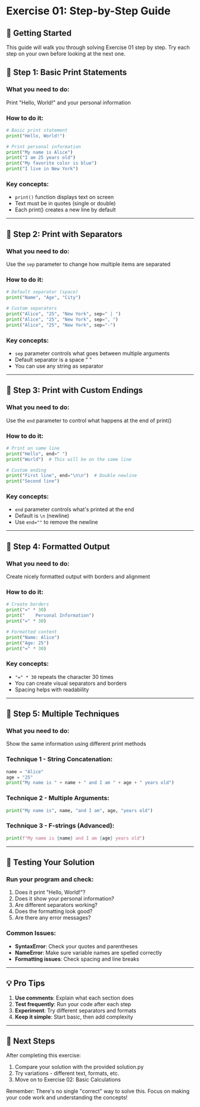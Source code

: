# Exercise 01: Step-by-Step Guide

## 🎯 Getting Started

This guide will walk you through solving Exercise 01 step by step. Try each step on your own before looking at the next one.

## 📝 Step 1: Basic Print Statements

### What you need to do:

Print "Hello, World!" and your personal information

### How to do it:

```python
# Basic print statement
print("Hello, World!")

# Print personal information
print("My name is Alice")
print("I am 25 years old")
print("My favorite color is blue")
print("I live in New York")
```

### Key concepts:

- `print()` function displays text on screen
- Text must be in quotes (single or double)
- Each print() creates a new line by default

---

## 📝 Step 2: Print with Separators

### What you need to do:

Use the `sep` parameter to change how multiple items are separated

### How to do it:

```python
# Default separator (space)
print("Name", "Age", "City")

# Custom separators
print("Alice", "25", "New York", sep=" | ")
print("Alice", "25", "New York", sep=", ")
print("Alice", "25", "New York", sep="-")
```

### Key concepts:

- `sep` parameter controls what goes between multiple arguments
- Default separator is a space " "
- You can use any string as separator

---

## 📝 Step 3: Print with Custom Endings

### What you need to do:

Use the `end` parameter to control what happens at the end of print()

### How to do it:

```python
# Print on same line
print("Hello", end=" ")
print("World")  # This will be on the same line

# Custom ending
print("First line", end="\n\n")  # Double newline
print("Second line")
```

### Key concepts:

- `end` parameter controls what's printed at the end
- Default is `\n` (newline)
- Use `end=""` to remove the newline

---

## 📝 Step 4: Formatted Output

### What you need to do:

Create nicely formatted output with borders and alignment

### How to do it:

```python
# Create borders
print("=" * 30)
print("    Personal Information")
print("=" * 30)

# Formatted content
print("Name: Alice")
print("Age: 25")
print("=" * 30)
```

### Key concepts:

- `"=" * 30` repeats the character 30 times
- You can create visual separators and borders
- Spacing helps with readability

---

## 📝 Step 5: Multiple Techniques

### What you need to do:

Show the same information using different print methods

### Technique 1 - String Concatenation:

```python
name = "Alice"
age = "25"
print("My name is " + name + " and I am " + age + " years old")
```

### Technique 2 - Multiple Arguments:

```python
print("My name is", name, "and I am", age, "years old")
```

### Technique 3 - F-strings (Advanced):

```python
print(f"My name is {name} and I am {age} years old")
```

---

## 🧪 Testing Your Solution

### Run your program and check:

1. Does it print "Hello, World!"?
2. Does it show your personal information?
3. Are different separators working?
4. Does the formatting look good?
5. Are there any error messages?

### Common Issues:

- **SyntaxError**: Check your quotes and parentheses
- **NameError**: Make sure variable names are spelled correctly
- **Formatting issues**: Check spacing and line breaks

---

## 💡 Pro Tips

1. **Use comments**: Explain what each section does
2. **Test frequently**: Run your code after each step
3. **Experiment**: Try different separators and formats
4. **Keep it simple**: Start basic, then add complexity

---

## 🎯 Next Steps

After completing this exercise:

1. Compare your solution with the provided solution.py
2. Try variations - different text, formats, etc.
3. Move on to Exercise 02: Basic Calculations

Remember: There's no single "correct" way to solve this. Focus on making your code work and understanding the concepts!

